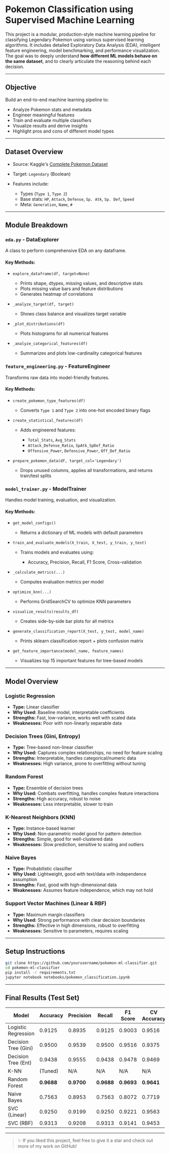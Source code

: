 # Pokemon Classification using Supervised Machine Learning

This project is a modular, production-style machine learning pipeline for classifying Legendary Pokemon using various supervised learning algorithms. It includes detailed Exploratory Data Analysis (EDA), intelligent feature engineering, model benchmarking, and performance visualization. The goal was to deeply understand **how different ML models behave on the same dataset**, and to clearly articulate the reasoning behind each decision.

---

## Objective

Build an end-to-end machine learning pipeline to:

* Analyze Pokemon stats and metadata
* Engineer meaningful features
* Train and evaluate multiple classifiers
* Visualize results and derive insights
* Highlight pros and cons of different model types

---

## Dataset Overview

* Source: Kaggle's [Complete Pokemon Dataset](https://www.kaggle.com/abcsds/pokemon)
* Target: `Legendary` (Boolean)
* Features include:

  * Types (`Type 1`, `Type 2`)
  * Base stats: `HP`, `Attack`, `Defense`, `Sp. Atk`, `Sp. Def`, `Speed`
  * Meta: `Generation`, `Name`, `#`

---

## Module Breakdown

### `eda.py` - **DataExplorer**

A class to perform comprehensive EDA on any dataframe.

#### Key Methods:

* `explore_dataframe(df, target=None)`

  * Prints shape, dtypes, missing values, and descriptive stats
  * Plots missing value bars and feature distributions
  * Generates heatmap of correlations
* `_analyze_target(df, target)`

  * Shows class balance and visualizes target variable
* `_plot_distributions(df)`

  * Plots histograms for all numerical features
* `_analyze_categorical_features(df)`

  * Summarizes and plots low-cardinality categorical features

### `feature_engineering.py` - **FeatureEngineer**

Transforms raw data into model-friendly features.

#### Key Methods:

* `create_pokemon_type_features(df)`

  * Converts `Type 1` and `Type 2` into one-hot encoded binary flags
* `create_statistical_features(df)`

  * Adds engineered features:

    * `Total_Stats`, `Avg_Stats`
    * `Attack_Defense_Ratio`, `SpAtk_SpDef_Ratio`
    * `Offensive_Power`, `Defensive_Power`, `Off_Def_Ratio`
* `prepare_pokemon_data(df, target_col='Legendary')`

  * Drops unused columns, applies all transformations, and returns train/test splits

### `model_trainer.py` - **ModelTrainer**

Handles model training, evaluation, and visualization.

#### Key Methods:

* `get_model_configs()`

  * Returns a dictionary of ML models with default parameters
* `train_and_evaluate_models(X_train, X_test, y_train, y_test)`

  * Trains models and evaluates using:

    * Accuracy, Precision, Recall, F1 Score, Cross-validation
* `_calculate_metrics(...)`

  * Computes evaluation metrics per model
* `optimize_knn(...)`

  * Performs GridSearchCV to optimize KNN parameters
* `visualize_results(results_df)`

  * Creates side-by-side bar plots for all metrics
* `generate_classification_report(X_test, y_test, model_name)`

  * Prints sklearn classification report + plots confusion matrix
* `get_feature_importance(model_name, feature_names)`

  * Visualizes top 15 important features for tree-based models

---

## Model Overview

### Logistic Regression

* **Type:** Linear classifier
* **Why Used:** Baseline model, interpretable coefficients
* **Strengths:** Fast, low-variance, works well with scaled data
* **Weaknesses:** Poor with non-linearly separable data

### Decision Trees (Gini, Entropy)

* **Type:** Tree-based non-linear classifier
* **Why Used:** Captures complex relationships, no need for feature scaling
* **Strengths:** Interpretable, handles categorical/numeric data
* **Weaknesses:** High variance, prone to overfitting without tuning

### Random Forest

* **Type:** Ensemble of decision trees
* **Why Used:** Combats overfitting, handles complex feature interactions
* **Strengths:** High accuracy, robust to noise
* **Weaknesses:** Less interpretable, slower to train

### K-Nearest Neighbors (KNN)

* **Type:** Instance-based learner
* **Why Used:** Non-parametric model good for pattern detection
* **Strengths:** Simple, good for well-clustered data
* **Weaknesses:** Slow prediction, sensitive to scaling and outliers

### Naive Bayes

* **Type:** Probabilistic classifier
* **Why Used:** Lightweight, good with text/data with independence assumption
* **Strengths:** Fast, good with high-dimensional data
* **Weaknesses:** Assumes feature independence, which may not hold

### Support Vector Machines (Linear & RBF)

* **Type:** Maximum margin classifiers
* **Why Used:** Strong performance with clear decision boundaries
* **Strengths:** Effective in high dimensions, robust to overfitting
* **Weaknesses:** Sensitive to parameters, requires scaling

---

## Setup Instructions

```bash
git clone https://github.com/yourusername/pokemon-ml-classifier.git
cd pokemon-ml-classifier
pip install -r requirements.txt
jupyter notebook notebooks/pokemon_classification.ipynb
```

---

## Final Results (Test Set)

| Model                | Accuracy   | Precision  | Recall     | F1 Score   | CV Accuracy |
| -------------------- | ---------- | ---------- | ---------- | ---------- | ----------- |
| Logistic Regression  | 0.9125     | 0.8935     | 0.9125     | 0.9003     | 0.9516      |
| Decision Tree (Gini) | 0.9500     | 0.9539     | 0.9500     | 0.9516     | 0.9375      |
| Decision Tree (Ent)  | 0.9438     | 0.9555     | 0.9438     | 0.9478     | 0.9469      |
| K-NN                 | (Tuned)    | N/A        | N/A        | N/A        | N/A         |
| Random Forest        | **0.9688** | **0.9700** | **0.9688** | **0.9693** | **0.9641**  |
| Naive Bayes          | 0.7563     | 0.8953     | 0.7563     | 0.8072     | 0.7719      |
| SVC (Linear)         | 0.9250     | 0.9199     | 0.9250     | 0.9221     | 0.9563      |
| SVC (RBF)            | 0.9313     | 0.9208     | 0.9313     | 0.9141     | 0.9453      |

---

> ✨ If you liked this project, feel free to give it a star and check out more of my work on GitHub!